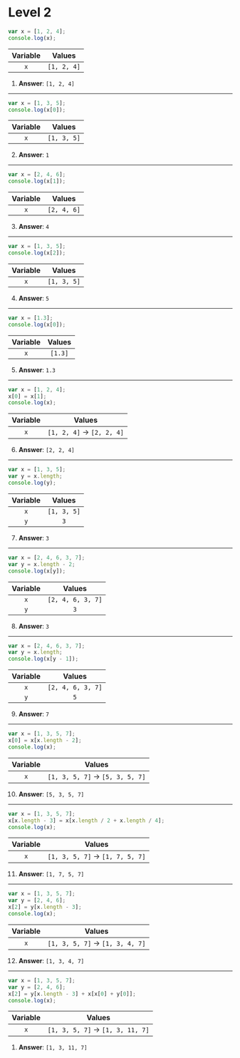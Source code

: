# Level 2


```js
var x = [1, 2, 4];
console.log(x);
```

| Variable |   Values    |
| :------: | :---------: |
|   `x`    | `[1, 2, 4]` |

1. **Answer**: `[1, 2, 4]`

---

```js
var x = [1, 3, 5];
console.log(x[0]);
```

| Variable |   Values    |
| :------: | :---------: |
|   `x`    | `[1, 3, 5]` |

2. **Answer**: `1`

---

```js
var x = [2, 4, 6];
console.log(x[1]);
```

| Variable |   Values    |
| :------: | :---------: |
|   `x`    | `[2, 4, 6]` |

3. **Answer**: `4`

---

```js
var x = [1, 3, 5];
console.log(x[2]);
```

| Variable |   Values    |
| :------: | :---------: |
|   `x`    | `[1, 3, 5]` |

4. **Answer**: `5`

---

```js
var x = [1.3];
console.log(x[0]);
```

| Variable | Values  |
| :------: | :-----: |
|   `x`    | `[1.3]` |

5. **Answer**: `1.3`

---

```js
var x = [1, 2, 4];
x[0] = x[1];
console.log(x);
```

| Variable |           Values           |
| :------: | :------------------------: |
|   `x`    | `[1, 2, 4]` -> `[2, 2, 4]` |

6. **Answer**: `[2, 2, 4]`

---

```js
var x = [1, 3, 5];
var y = x.length;
console.log(y);
```

| Variable |   Values    |
| :------: | :---------: |
|   `x`    | `[1, 3, 5]` |
|   `y`    |     `3`     |

7. **Answer**: `3`

---

```js
var x = [2, 4, 6, 3, 7];
var y = x.length - 2;
console.log(x[y]);
```

| Variable |      Values       |
| :------: | :---------------: |
|   `x`    | `[2, 4, 6, 3, 7]` |
|   `y`    |        `3`        |

8. **Answer**: `3`

---

```js
var x = [2, 4, 6, 3, 7];
var y = x.length;
console.log(x[y - 1]);
```

| Variable |      Values       |
| :------: | :---------------: |
|   `x`    | `[2, 4, 6, 3, 7]` |
|   `y`    |        `5`        |

9. **Answer**: `7`

---

```js
var x = [1, 3, 5, 7];
x[0] = x[x.length - 2];
console.log(x);
```

| Variable |              Values              |
| :------: | :------------------------------: |
|   `x`    | `[1, 3, 5, 7]` -> `[5, 3, 5, 7]` |

10.  **Answer**: `[5, 3, 5, 7]`

---

```js
var x = [1, 3, 5, 7];
x[x.length - 3] = x[x.length / 2 + x.length / 4];
console.log(x);
```

| Variable |              Values              |
| :------: | :------------------------------: |
|   `x`    | `[1, 3, 5, 7]` -> `[1, 7, 5, 7]` |

11.  **Answer**: `[1, 7, 5, 7]`

---

```js
var x = [1, 3, 5, 7];
var y = [2, 4, 6];
x[2] = y[x.length - 3];
console.log(x);
```

| Variable |              Values              |
| :------: | :------------------------------: |
|   `x`    | `[1, 3, 5, 7]` -> `[1, 3, 4, 7]` |

12.  **Answer**: `[1, 3, 4, 7]`

---

```js
var x = [1, 3, 5, 7];
var y = [2, 4, 6];
x[2] = y[x.length - 3] + x[x[0] + y[0]];
console.log(x);
```

| Variable |              Values               |
| :------: | :-------------------------------: |
|   `x`    | `[1, 3, 5, 7]` -> `[1, 3, 11, 7]` |

1.   **Answer**: `[1, 3, 11, 7]`
